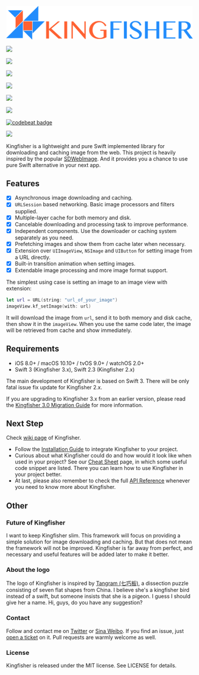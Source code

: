 <p align="center">

<img src="https://raw.githubusercontent.com/onevcat/Kingfisher/master/images/logo.png" alt="Kingfisher" title="Kingfisher" width="557"/>

</p>

<p align="center">

<a href="https://travis-ci.org/onevcat/Kingfisher"><img src="https://img.shields.io/travis/onevcat/Kingfisher/master.svg"></a>

<a href="https://github.com/Carthage/Carthage/"><img src="https://img.shields.io/badge/Carthage-compatible-4BC51D.svg?style=flat"></a>

<a href="https://swift.org/package-manager/"><img src="https://img.shields.io/badge/SPM-ready-orange.svg"></a>

<a href="http://cocoadocs.org/docsets/Kingfisher"><img src="https://img.shields.io/cocoapods/v/Kingfisher.svg?style=flat"></a>

<a href="https://raw.githubusercontent.com/onevcat/Kingfisher/master/LICENSE"><img src="https://img.shields.io/cocoapods/l/Kingfisher.svg?style=flat"></a>

<a href="http://cocoadocs.org/docsets/Kingfisher"><img src="https://img.shields.io/cocoapods/p/Kingfisher.svg?style=flat"></a>

<a href="https://codebeat.co/projects/github-com-onevcat-kingfisher"><img alt="codebeat badge" src="https://codebeat.co/badges/30b4386d-46e5-46ee-bcc6-251158bb5ef7" /></a>

<img src="https://img.shields.io/badge/made%20with-%3C3-orange.svg">


</p>

Kingfisher is a lightweight and pure Swift implemented library for downloading and caching image from the web. This project is heavily inspired by the popular [SDWebImage](https://github.com/rs/SDWebImage). And it provides you a chance to use pure Swift alternative in your next app.

## Features

- [x] Asynchronous image downloading and caching.
- [x] `URLSession` based networking. Basic image processors and filters supplied.
- [x] Multiple-layer cache for both memory and disk.
- [x] Cancelable downloading and processing task to improve performance.
- [x] Independent components. Use the downloader or caching system separately as you need.
- [x] Prefetching images and show them from cache later when necessary.
- [x] Extension over `UIImageView`, `NSImage` and `UIButton` for setting image from a URL directly.
- [x] Built-in transition animation when setting images.
- [x] Extendable image processing and more image format support.

The simplest using case is setting an image to an image view with extension:

```swift
let url = URL(string: "url_of_your_image")
imageView.kf_setImage(with: url)
```

It will download the image from `url`, send it to both memory and disk cache, then show it in the `imageView`. When you use the same code later, the image will be retrieved from cache and show immediately.

## Requirements

- iOS 8.0+ / macOS 10.10+ / tvOS 9.0+ / watchOS 2.0+
- Swift 3 (Kingfisher 3.x), Swift 2.3 (Kingfisher 2.x)

The main development of Kingfisher is based on Swift 3. There will be only fatal issue fix update for Kingfisher 2.x.

If you are upgrading to Kingfisher 3.x from an earlier version, please read the [Kingfisher 3.0 Migration Guide](https://github.com/onevcat/Kingfisher/wiki/Kingfisher-3.0-Migration-Guide) for more information.

## Next Step

Check [wiki page](https://github.com/onevcat/Kingfisher/wiki) of Kingfisher.

* Follow the [Installation Guide](https://github.com/onevcat/Kingfisher/wiki/Installation-Guide) to integrate Kingfisher to your project.
* Curious about what Kingfisher could do and how would it look like when used in your project? See our [Cheat Sheet](https://github.com/onevcat/Kingfisher/wiki/Cheat-Sheet) page, in which some useful code snippet are listed. There you can learn how to use Kingfisher in your project better.
* At last, please also remember to check the full [API Reference](http://cocoadocs.org/docsets/Kingfisher/) whenever you need to know more about Kingfisher.

## Other

### Future of Kingfisher

I want to keep Kingfisher slim. This framework will focus on providing a simple solution for image downloading and caching. But that does not mean the framework will not be improved. Kingfisher is far away from perfect, and necessary and useful features will be added later to make it better.

### About the logo

The logo of Kingfisher is inspired by [Tangram (七巧板)](http://en.wikipedia.org/wiki/Tangram), a dissection puzzle consisting of seven flat shapes from China. I believe she's a kingfisher bird instead of a swift, but someone insists that she is a pigeon. I guess I should give her a name. Hi, guys, do you have any suggestion?

### Contact

Follow and contact me on [Twitter](http://twitter.com/onevcat) or [Sina Weibo](http://weibo.com/onevcat). If you find an issue, just [open a ticket](https://github.com/onevcat/Kingfisher/issues/new) on it. Pull requests are warmly welcome as well.

### License

Kingfisher is released under the MIT license. See LICENSE for details.


